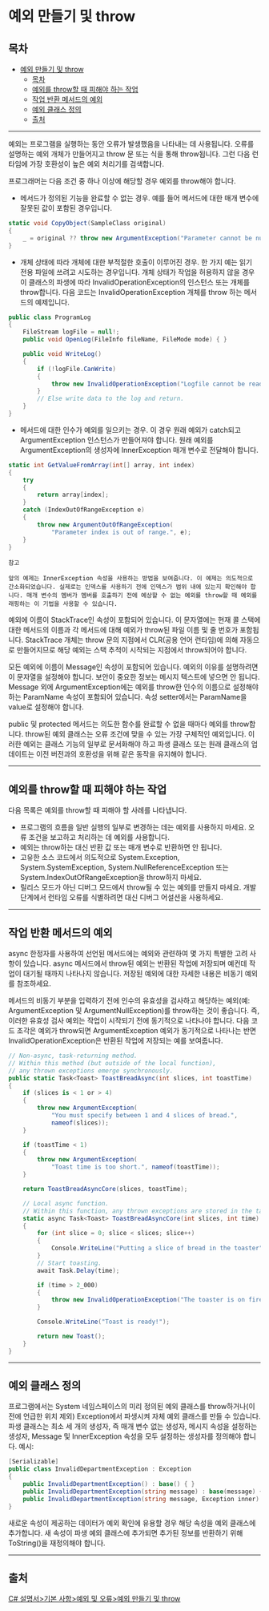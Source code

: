 # 예외 만들기 및 throw

## 목차
- [예외 만들기 및 throw](#예외-만들기-및-throw)
  - [목차](#목차)
  - [예외를 throw할 때 피해야 하는 작업](#예외를-throw할-때-피해야-하는-작업)
  - [작업 반환 메서드의 예외](#작업-반환-메서드의-예외)
  - [예외 클래스 정의](#예외-클래스-정의)
  - [출처](#출처)

---
예외는 프로그램을 실행하는 동안 오류가 발생했음을 나타내는 데 사용됩니다. 오류를 설명하는 예외 개체가 만들어지고 throw 문 또는 식을 통해 throw됩니다. 그런 다음 런타임에 가장 호환성이 높은 예외 처리기를 검색합니다.

프로그래머는 다음 조건 중 하나 이상에 해당할 경우 예외를 throw해야 합니다.

 - 메서드가 정의된 기능을 완료할 수 없는 경우. 예를 들어 메서드에 대한 매개 변수에 잘못된 값이 포함된 경우입니다.
```C#
static void CopyObject(SampleClass original)
{
    _ = original ?? throw new ArgumentException("Parameter cannot be null", nameof(original));
}
```
 - 개체 상태에 따라 개체에 대한 부적절한 호출이 이루어진 경우. 한 가지 예는 읽기 전용 파일에 쓰려고 시도하는 경우입니다. 개체 상태가 작업을 허용하지 않을 경우 이 클래스의 파생에 따라 InvalidOperationException의 인스턴스 또는 개체를 throw합니다. 다음 코드는 InvalidOperationException 개체를 throw 하는 메서드의 예제입니다.
```C#
public class ProgramLog
{
    FileStream logFile = null!;
    public void OpenLog(FileInfo fileName, FileMode mode) { }

    public void WriteLog()
    {
        if (!logFile.CanWrite)
        {
            throw new InvalidOperationException("Logfile cannot be read-only");
        }
        // Else write data to the log and return.
    }
}
```
 - 메서드에 대한 인수가 예외를 일으키는 경우. 이 경우 원래 예외가 catch되고 ArgumentException 인스턴스가 만들어져야 합니다. 원래 예외를 ArgumentException의 생성자에 InnerException 매개 변수로 전달해야 합니다.
```C#
static int GetValueFromArray(int[] array, int index)
{
    try
    {
        return array[index];
    }
    catch (IndexOutOfRangeException e)
    {
        throw new ArgumentOutOfRangeException(
            "Parameter index is out of range.", e);
    }
}
```
```
참고

앞의 예제는 InnerException 속성을 사용하는 방법을 보여줍니다. 이 예제는 의도적으로 간소화되었습니다. 실제로는 인덱스를 사용하기 전에 인덱스가 범위 내에 있는지 확인해야 합니다. 매개 변수의 멤버가 멤버를 호출하기 전에 예상할 수 없는 예외를 throw할 때 예외를 래핑하는 이 기법을 사용할 수 있습니다.
```

예외에 이름이 StackTrace인 속성이 포함되어 있습니다. 이 문자열에는 현재 콜 스택에 대한 메서드의 이름과 각 메서드에 대해 예외가 throw된 파일 이름 및 줄 번호가 포함됩니다. StackTrace 개체는 throw 문의 지점에서 CLR(공용 언어 런타임)에 의해 자동으로 만들어지므로 해당 예외는 스택 추적이 시작되는 지점에서 throw되어야 합니다.

모든 예외에 이름이 Message인 속성이 포함되어 있습니다. 예외의 이유를 설명하려면 이 문자열을 설정해야 합니다. 보안이 중요한 정보는 메시지 텍스트에 넣으면 안 됩니다. Message 외에 ArgumentException에는 예외를 throw한 인수의 이름으로 설정해야 하는 ParamName 속성이 포함되어 있습니다. 속성 setter에서는 ParamName을 value로 설정해야 합니다.

public 및 protected 메서드는 의도한 함수를 완료할 수 없을 때마다 예외를 throw합니다. throw된 예외 클래스는 오류 조건에 맞을 수 있는 가장 구체적인 예외입니다. 이러한 예외는 클래스 기능의 일부로 문서화해야 하고 파생 클래스 또는 원래 클래스의 업데이트는 이전 버전과의 호환성을 위해 같은 동작을 유지해야 합니다.

---
## 예외를 throw할 때 피해야 하는 작업

다음 목록은 예외를 throw할 때 피해야 할 사례를 나타냅니다.

 - 프로그램의 흐름을 일반 실행의 일부로 변경하는 데는 예외를 사용하지 마세요. 오류 조건을 보고하고 처리하는 데 예외를 사용합니다.
 - 예외는 throw하는 대신 반환 값 또는 매개 변수로 반환하면 안 됩니다.
 - 고유한 소스 코드에서 의도적으로 System.Exception, System.SystemException, System.NullReferenceException 또는 System.IndexOutOfRangeException을 throw하지 마세요.
 - 릴리스 모드가 아닌 디버그 모드에서 throw될 수 있는 예외를 만들지 마세요. 개발 단계에서 런타임 오류를 식별하려면 대신 디버그 어설션을 사용하세요.

---
## 작업 반환 메서드의 예외

async 한정자를 사용하여 선언된 메서드에는 예외와 관련하여 몇 가지 특별한 고려 사항이 있습니다. async 메서드에서 throw된 예외는 반환된 작업에 저장되며 예컨데 작업이 대기될 때까지 나타나지 않습니다. 저장된 예외에 대한 자세한 내용은 비동기 예외를 참조하세요.

메서드의 비동기 부분을 입력하기 전에 인수의 유효성을 검사하고 해당하는 예외(예: ArgumentException 및 ArgumentNullException)를 throw하는 것이 좋습니다. 즉, 이러한 유효성 검사 예외는 작업이 시작되기 전에 동기적으로 나타나야 합니다. 다음 코드 조각은 예외가 throw되면 ArgumentException 예외가 동기적으로 나타나는 반면 InvalidOperationException은 반환된 작업에 저장되는 예를 보여줍니다.

```C#
// Non-async, task-returning method.
// Within this method (but outside of the local function),
// any thrown exceptions emerge synchronously.
public static Task<Toast> ToastBreadAsync(int slices, int toastTime)
{
    if (slices is < 1 or > 4)
    {
        throw new ArgumentException(
            "You must specify between 1 and 4 slices of bread.",
            nameof(slices));
    }

    if (toastTime < 1)
    {
        throw new ArgumentException(
            "Toast time is too short.", nameof(toastTime));
    }

    return ToastBreadAsyncCore(slices, toastTime);

    // Local async function.
    // Within this function, any thrown exceptions are stored in the task.
    static async Task<Toast> ToastBreadAsyncCore(int slices, int time)
    {
        for (int slice = 0; slice < slices; slice++)
        {
            Console.WriteLine("Putting a slice of bread in the toaster");
        }
        // Start toasting.
        await Task.Delay(time);

        if (time > 2_000)
        {
            throw new InvalidOperationException("The toaster is on fire!");
        }

        Console.WriteLine("Toast is ready!");

        return new Toast();
    }
}
```
---
## 예외 클래스 정의

프로그램에서는 System 네임스페이스의 미리 정의된 예외 클래스를 throw하거나(이전에 언급한 위치 제외) Exception에서 파생시켜 자체 예외 클래스를 만들 수 있습니다. 파생 클래스는 최소 세 개의 생성자, 즉 매개 변수 없는 생성자, 메시지 속성을 설정하는 생성자, Message 및 InnerException 속성을 모두 설정하는 생성자를 정의해야 합니다. 예시:
```C#
[Serializable]
public class InvalidDepartmentException : Exception
{
    public InvalidDepartmentException() : base() { }
    public InvalidDepartmentException(string message) : base(message) { }
    public InvalidDepartmentException(string message, Exception inner) : base(message, inner) { }
}
```
새로운 속성이 제공하는 데이터가 예외 확인에 유용할 경우 해당 속성을 예외 클래스에 추가합니다. 새 속성이 파생 예외 클래스에 추가되면 추가된 정보를 반환하기 위해 ToString()을 재정의해야 합니다.

---
## 출처
[C# 설명서>기본 사항>예외 및 오류>예외 만들기 및 throw](https://learn.microsoft.com/ko-kr/dotnet/csharp/fundamentals/exceptions/creating-and-throwing-exceptions)